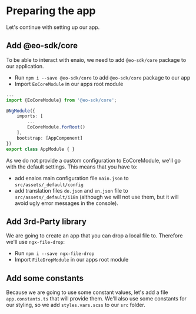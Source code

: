 # Preparing the app
Let's continue with setting up our app.

## Add @eo-sdk/core

To be able to interact with enaio, we need to add `@eo-sdk/core` package to our application.

- Run `npm i --save @eo-sdk/core` to add `@eo-sdk/core` package to our app
- Import `EoCoreModule` in our apps root module

```ts
...
import {EoCoreModule} from '@eo-sdk/core';

@NgModule({
    imports: [
        ...
        EoCoreModule.forRoot()
    ],
    bootstrap: [AppComponent]
})
export class AppModule { }
```

As we do not provide a custom configuration to EoCoreModule, we'll go with the default settings. 
This means that you have to:

- add enaios main configuration file `main.json` to `src/assets/_default/config`
- add translation files `de.json` and `en.json` file to `src/assets/_default/i18n` (although we will not use 
them, but it will avoid ugly error messages in the console).

## Add 3rd-Party library
We are going to create an app that you can drop a local file to. Therefore we'll use `ngx-file-drop`:
- Run `npm i --save ngx-file-drop`
- Import `FileDropModule` in our apps root module

## Add some constants
Because we are going to use some constant values, let's add a file `app.constants.ts` that will provide them.
We'll also use some constants for our styling, so we add `styles.vars.scss` to our `src` folder.
